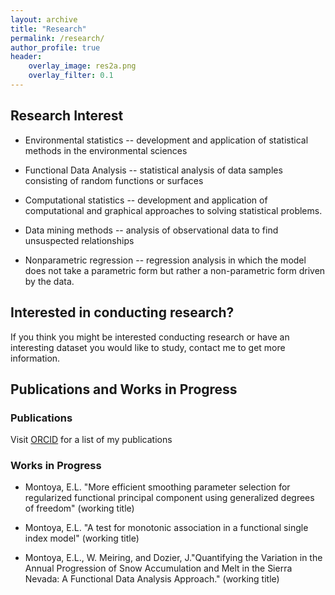 ```yaml
---
layout: archive
title: "Research"
permalink: /research/
author_profile: true
header:
    overlay_image: res2a.png 
    overlay_filter: 0.1
---
```


## Research Interest

+ Environmental statistics -- development and application of statistical methods in the environmental sciences

+ Functional Data Analysis --  statistical analysis of data samples consisting of random functions or surfaces

+ Computational statistics -- development and application of computational and graphical approaches to solving statistical problems.

+ Data mining methods -- analysis of observational data to find unsuspected relationships

+ Nonparametric regression -- regression analysis in which the model does not take a parametric form but rather a non-parametric form driven by the data. 

## Interested in conducting research?

If you think you might be interested conducting research or have an interesting dataset you would like to study, contact me to get more information. 

##  Publications and Works in Progress 

### Publications
Visit <a href="https://orcid.org/0000-0001-5040-5063" target="_blank">ORCID</a> for a list of my publications 

 

### Works in Progress 
+ Montoya, E.L. "More efficient smoothing parameter selection for regularized functional principal component using generalized degrees of freedom" (working title)

+ Montoya, E.L. "A test for monotonic association in a functional single index model" (working title)

+ Montoya, E.L., W. Meiring, and Dozier, J."Quantifying the Variation in the Annual Progression of Snow Accumulation and Melt in the Sierra Nevada: A Functional Data Analysis Approach." (working title)
